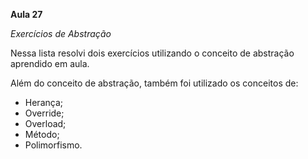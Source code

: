 **Aula 27**

*Exercícios de Abstração*

Nessa lista resolvi dois exercícios utilizando o conceito de abstração aprendido em aula.

Além do conceito de abstração, também foi utilizado os conceitos de:

- Herança;
- Override;
- Overload;
- Método;
- Polimorfismo.



